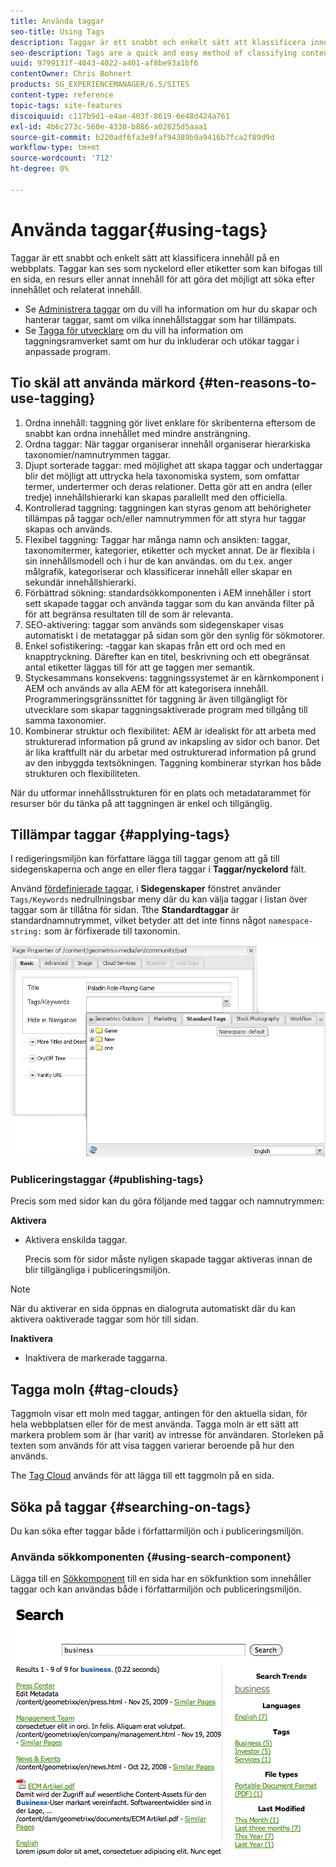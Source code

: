 ```yaml
---
title: Använda taggar
seo-title: Using Tags
description: Taggar är ett snabbt och enkelt sätt att klassificera innehåll på en webbplats. Taggar kan ses som nyckelord eller etiketter som kan bifogas till en sida, en resurs eller annat innehåll för att göra det möjligt att söka efter innehållet och relaterat innehåll.
seo-description: Tags are a quick and easy method of classifying content within a website. Tags may be thought of as keywords or labels that can be attached to a page, an asset, or other content to enable searches to find that content and related content.
uuid: 9799131f-4043-4022-a401-af8be93a1bf6
contentOwner: Chris Bohnert
products: SG_EXPERIENCEMANAGER/6.5/SITES
content-type: reference
topic-tags: site-features
discoiquuid: c117b9d1-e4ae-403f-8619-6e48d424a761
exl-id: 4b6c273c-560e-4330-b886-a02825d5aaa1
source-git-commit: b220adf6fa3e9faf94389b9a9416b7fca2f89d9d
workflow-type: tm+mt
source-wordcount: '712'
ht-degree: 0%

---
```


# Använda taggar{#using-tags}

Taggar är ett snabbt och enkelt sätt att klassificera innehåll på en webbplats. Taggar kan ses som nyckelord eller etiketter som kan bifogas till en sida, en resurs eller annat innehåll för att göra det möjligt att söka efter innehållet och relaterat innehåll.

* Se [Administrera taggar](/help/sites-administering/tags.md) om du vill ha information om hur du skapar och hanterar taggar, samt om vilka innehållstaggar som har tillämpats.
* Se [Tagga för utvecklare](/help/sites-developing/tags.md) om du vill ha information om taggningsramverket samt om hur du inkluderar och utökar taggar i anpassade program.

## Tio skäl att använda märkord {#ten-reasons-to-use-tagging}

1. Ordna innehåll: taggning gör livet enklare för skribenterna eftersom de snabbt kan ordna innehållet med mindre ansträngning.
1. Ordna taggar: När taggar organiserar innehåll organiserar hierarkiska taxonomier/namnutrymmen taggar.
1. Djupt sorterade taggar: med möjlighet att skapa taggar och undertaggar blir det möjligt att uttrycka hela taxonomiska system, som omfattar termer, undertermer och deras relationer. Detta gör att en andra (eller tredje) innehållshierarki kan skapas parallellt med den officiella.
1. Kontrollerad taggning: taggningen kan styras genom att behörigheter tillämpas på taggar och/eller namnutrymmen för att styra hur taggar skapas och används.
1. Flexibel taggning: Taggar har många namn och ansikten: taggar, taxonomitermer, kategorier, etiketter och mycket annat. De är flexibla i sin innehållsmodell och i hur de kan användas. om du t.ex. anger målgrafik, kategoriserar och klassificerar innehåll eller skapar en sekundär innehållshierarki.
1. Förbättrad sökning: standardsökkomponenten i AEM innehåller i stort sett skapade taggar och använda taggar som du kan använda filter på för att begränsa resultaten till de som är relevanta.
1. SEO-aktivering: taggar som används som sidegenskaper visas automatiskt i de metataggar på sidan som gör den synlig för sökmotorer.
1. Enkel sofistikering: -taggar kan skapas från ett ord och med en knapptryckning. Därefter kan en titel, beskrivning och ett obegränsat antal etiketter läggas till för att ge taggen mer semantik.
1. Styckesammans konsekvens: taggningssystemet är en kärnkomponent i AEM och används av alla AEM för att kategorisera innehåll. Programmeringsgränssnittet för taggning är även tillgängligt för utvecklare som skapar taggningsaktiverade program med tillgång till samma taxonomier.
1. Kombinerar struktur och flexibilitet: AEM är idealiskt för att arbeta med strukturerad information på grund av inkapsling av sidor och banor. Det är lika kraftfullt när du arbetar med ostrukturerad information på grund av den inbyggda textsökningen. Taggning kombinerar styrkan hos både strukturen och flexibiliteten.

När du utformar innehållsstrukturen för en plats och metadatarammet för resurser bör du tänka på att taggningen är enkel och tillgänglig.

## Tillämpar taggar {#applying-tags}

I redigeringsmiljön kan författare lägga till taggar genom att gå till sidegenskaperna och ange en eller flera taggar i **Taggar/nyckelord** fält.

Använd [fördefinierade taggar](/help/sites-administering/tags.md), i **Sidegenskaper** fönstret använder `Tags/Keywords` nedrullningsbar meny där du kan välja taggar i listan över taggar som är tillåtna för sidan. Tthe **Standardtaggar** är standardnamnutrymmet, vilket betyder att det inte finns något `namespace-string:` som är förfixerade till taxonomin.

![chlimage_1-2](assets/chlimage_1-2a.png)

### Publiceringstaggar {#publishing-tags}

Precis som med sidor kan du göra följande med taggar och namnutrymmen:

**Aktivera**

* Aktivera enskilda taggar.

   Precis som för sidor måste nyligen skapade taggar aktiveras innan de blir tillgängliga i publiceringsmiljön.

>[!NOTE]
>
>När du aktiverar en sida öppnas en dialogruta automatiskt där du kan aktivera oaktiverade taggar som hör till sidan.

**Inaktivera**

* Inaktivera de markerade taggarna.

## Tagga moln {#tag-clouds}

Taggmoln visar ett moln med taggar, antingen för den aktuella sidan, för hela webbplatsen eller för de mest använda. Tagga moln är ett sätt att markera problem som är (har varit) av intresse för användaren. Storleken på texten som används för att visa taggen varierar beroende på hur den används.

The [Tag Cloud](/help/sites-classic-ui-authoring/classic-page-author-edit-mode.md#tag-cloud) används för att lägga till ett taggmoln på en sida.

## Söka på taggar {#searching-on-tags}

Du kan söka efter taggar både i författarmiljön och i publiceringsmiljön.

### Använda sökkomponenten {#using-search-component}

Lägga till en [Sökkomponent](/help/sites-classic-ui-authoring/classic-page-author-edit-mode.md#search) till en sida har en sökfunktion som innehåller taggar och kan användas både i författarmiljön och publiceringsmiljön.

![chlimage_1-3](assets/chlimage_1-3a.png)
